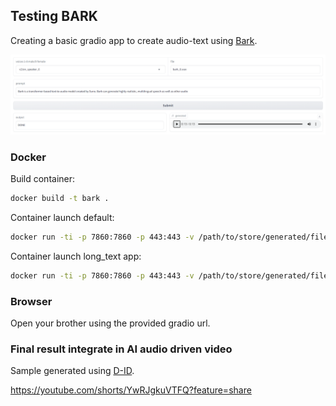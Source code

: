 ## Testing BARK

Creating a basic gradio app to create audio-text using [Bark](https://github.com/suno-ai/bark).

<img src="images/interface.png">

### Docker

Build container:

```bash
docker build -t bark .
```

Container launch default:

```bash
docker run -ti -p 7860:7860 -p 443:443 -v /path/to/store/generated/files/:/output --gpus all bark
```

Container launch long_text app:

```bash
docker run -ti -p 7860:7860 -p 443:443 -v /path/to/store/generated/files/:/output --gpus all  -e "LAUNCH_APP=app_long_text.py" bark
```

### Browser 

Open your brother using the provided gradio url.


### Final result integrate in AI audio driven video

Sample generated using [D-ID](https://d-id.com/).

https://youtube.com/shorts/YwRJgkuVTFQ?feature=share

